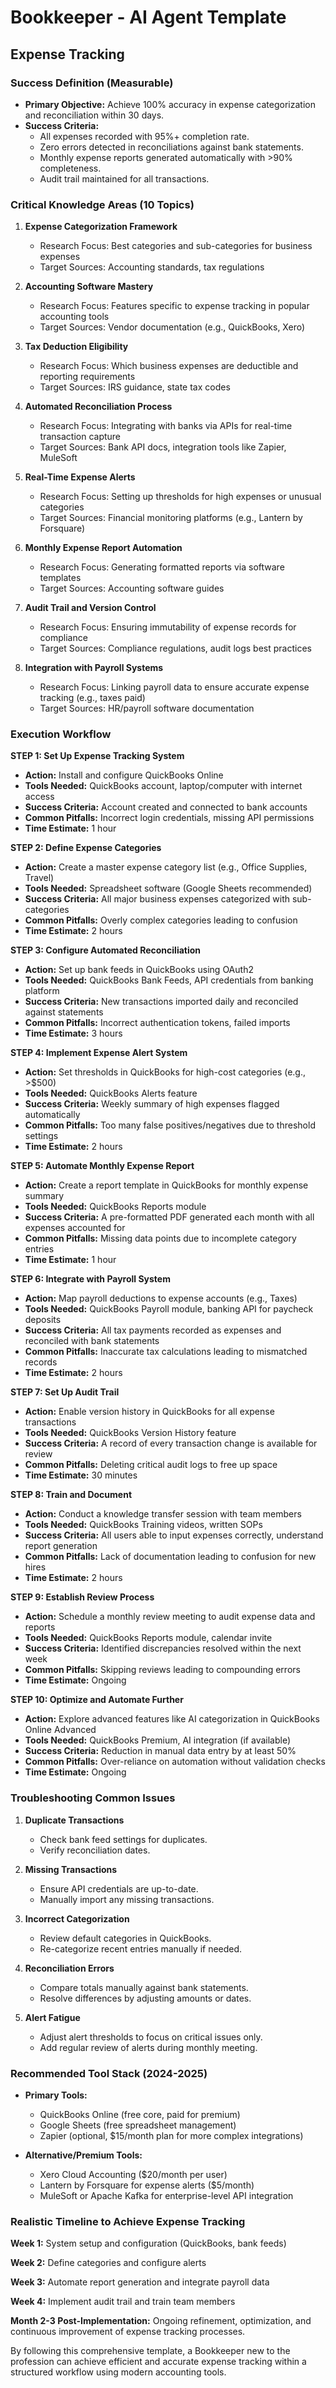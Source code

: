 # Bookkeeper - AI Agent Template
## Expense Tracking

### Success Definition (Measurable)
- **Primary Objective:** Achieve 100% accuracy in expense categorization and reconciliation within 30 days.
- **Success Criteria:**
  - All expenses recorded with 95%+ completion rate.
  - Zero errors detected in reconciliations against bank statements.
  - Monthly expense reports generated automatically with >90% completeness.
  - Audit trail maintained for all transactions.

### Critical Knowledge Areas (10 Topics)

1. **Expense Categorization Framework**
   - Research Focus: Best categories and sub-categories for business expenses
   - Target Sources: Accounting standards, tax regulations

2. **Accounting Software Mastery**
   - Research Focus: Features specific to expense tracking in popular accounting tools
   - Target Sources: Vendor documentation (e.g., QuickBooks, Xero)

3. **Tax Deduction Eligibility**
   - Research Focus: Which business expenses are deductible and reporting requirements
   - Target Sources: IRS guidance, state tax codes

4. **Automated Reconciliation Process**
   - Research Focus: Integrating with banks via APIs for real-time transaction capture
   - Target Sources: Bank API docs, integration tools like Zapier, MuleSoft

5. **Real-Time Expense Alerts**
   - Research Focus: Setting up thresholds for high expenses or unusual categories
   - Target Sources: Financial monitoring platforms (e.g., Lantern by Forsquare)

6. **Monthly Expense Report Automation**
   - Research Focus: Generating formatted reports via software templates
   - Target Sources: Accounting software guides

7. **Audit Trail and Version Control**
   - Research Focus: Ensuring immutability of expense records for compliance
   - Target Sources: Compliance regulations, audit logs best practices

8. **Integration with Payroll Systems**
   - Research Focus: Linking payroll data to ensure accurate expense tracking (e.g., taxes paid)
   - Target Sources: HR/payroll software documentation

### Execution Workflow

**STEP 1: Set Up Expense Tracking System**
- **Action:** Install and configure QuickBooks Online
- **Tools Needed:** QuickBooks account, laptop/computer with internet access
- **Success Criteria:** Account created and connected to bank accounts
- **Common Pitfalls:** Incorrect login credentials, missing API permissions
- **Time Estimate:** 1 hour

**STEP 2: Define Expense Categories**
- **Action:** Create a master expense category list (e.g., Office Supplies, Travel)
- **Tools Needed:** Spreadsheet software (Google Sheets recommended)
- **Success Criteria:** All major business expenses categorized with sub-categories
- **Common Pitfalls:** Overly complex categories leading to confusion
- **Time Estimate:** 2 hours

**STEP 3: Configure Automated Reconciliation**
- **Action:** Set up bank feeds in QuickBooks using OAuth2
- **Tools Needed:** QuickBooks Bank Feeds, API credentials from banking platform
- **Success Criteria:** New transactions imported daily and reconciled against statements
- **Common Pitfalls:** Incorrect authentication tokens, failed imports
- **Time Estimate:** 3 hours

**STEP 4: Implement Expense Alert System**
- **Action:** Set thresholds in QuickBooks for high-cost categories (e.g., >$500)
- **Tools Needed:** QuickBooks Alerts feature
- **Success Criteria:** Weekly summary of high expenses flagged automatically
- **Common Pitfalls:** Too many false positives/negatives due to threshold settings
- **Time Estimate:** 2 hours

**STEP 5: Automate Monthly Expense Report**
- **Action:** Create a report template in QuickBooks for monthly expense summary
- **Tools Needed:** QuickBooks Reports module
- **Success Criteria:** A pre-formatted PDF generated each month with all expenses accounted for
- **Common Pitfalls:** Missing data points due to incomplete category entries
- **Time Estimate:** 1 hour

**STEP 6: Integrate with Payroll System**
- **Action:** Map payroll deductions to expense accounts (e.g., Taxes)
- **Tools Needed:** QuickBooks Payroll module, banking API for paycheck deposits
- **Success Criteria:** All tax payments recorded as expenses and reconciled with bank statements
- **Common Pitfalls:** Inaccurate tax calculations leading to mismatched records
- **Time Estimate:** 2 hours

**STEP 7: Set Up Audit Trail**
- **Action:** Enable version history in QuickBooks for all expense transactions
- **Tools Needed:** QuickBooks Version History feature
- **Success Criteria:** A record of every transaction change is available for review
- **Common Pitfalls:** Deleting critical audit logs to free up space
- **Time Estimate:** 30 minutes

**STEP 8: Train and Document**
- **Action:** Conduct a knowledge transfer session with team members
- **Tools Needed:** QuickBooks Training videos, written SOPs
- **Success Criteria:** All users able to input expenses correctly, understand report generation
- **Common Pitfalls:** Lack of documentation leading to confusion for new hires
- **Time Estimate:** 2 hours

**STEP 9: Establish Review Process**
- **Action:** Schedule a monthly review meeting to audit expense data and reports
- **Tools Needed:** QuickBooks Reports module, calendar invite
- **Success Criteria:** Identified discrepancies resolved within the next week
- **Common Pitfalls:** Skipping reviews leading to compounding errors
- **Time Estimate:** Ongoing

**STEP 10: Optimize and Automate Further**
- **Action:** Explore advanced features like AI categorization in QuickBooks Online Advanced
- **Tools Needed:** QuickBooks Premium, AI integration (if available)
- **Success Criteria:** Reduction in manual data entry by at least 50%
- **Common Pitfalls:** Over-reliance on automation without validation checks
- **Time Estimate:** Ongoing

### Troubleshooting Common Issues

1. **Duplicate Transactions**
   - Check bank feed settings for duplicates.
   - Verify reconciliation dates.

2. **Missing Transactions**
   - Ensure API credentials are up-to-date.
   - Manually import any missing transactions.

3. **Incorrect Categorization**
   - Review default categories in QuickBooks.
   - Re-categorize recent entries manually if needed.

4. **Reconciliation Errors**
   - Compare totals manually against bank statements.
   - Resolve differences by adjusting amounts or dates.

5. **Alert Fatigue**
   - Adjust alert thresholds to focus on critical issues only.
   - Add regular review of alerts during monthly meeting.

### Recommended Tool Stack (2024-2025)

- **Primary Tools:**
  - QuickBooks Online (free core, paid for premium)
  - Google Sheets (free spreadsheet management)
  - Zapier (optional, $15/month plan for more complex integrations)

- **Alternative/Premium Tools:**
  - Xero Cloud Accounting ($20/month per user)
  - Lantern by Forsquare for expense alerts ($5/month)
  - MuleSoft or Apache Kafka for enterprise-level API integration

### Realistic Timeline to Achieve Expense Tracking

**Week 1:** System setup and configuration (QuickBooks, bank feeds)

**Week 2:** Define categories and configure alerts

**Week 3:** Automate report generation and integrate payroll data

**Week 4:** Implement audit trail and train team members

**Month 2-3 Post-Implementation:** Ongoing refinement, optimization, and continuous improvement of expense tracking processes.

By following this comprehensive template, a Bookkeeper new to the profession can achieve efficient and accurate expense tracking within a structured workflow using modern accounting tools.

